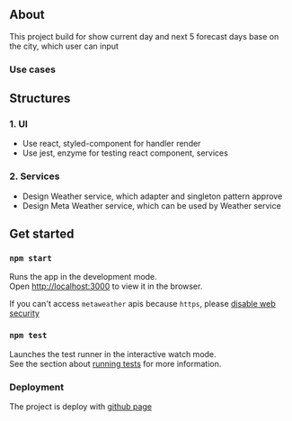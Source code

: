 
## About

This project build for show current day and next 5 forecast days base on the city, which user can input

### Use cases

## Structures

### 1. UI
- Use react, styled-component for handler render
- Use jest, enzyme for testing react component, services

### 2. Services
- Design Weather service, which adapter and singleton pattern approve
- Design Meta Weather service, which can be used by Weather service

## Get started

### `npm start`

Runs the app in the development mode.<br />
Open [http://localhost:3000](http://localhost:3000) to view it in the browser.

If you can't access `metaweather` apis because `https`, please [disable web security](https://stackoverflow.com/questions/3102819/disable-same-origin-policy-in-chrome) 

### `npm test`

Launches the test runner in the interactive watch mode.<br />
See the section about [running tests](https://facebook.github.io/create-react-app/docs/running-tests) for more information.

### Deployment

The project is deploy with [github page](https://pages.github.com/)
